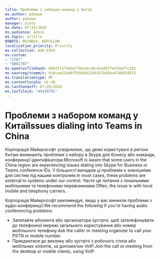 ```yaml
---
title: Проблеми з набором команд у Китаї
ms.author: pebaum
author: pebaum
manager: scotv
ms.date: 07/24/2020
ms.audience: Admin
ms.topic: article
ROBOTS: NOINDEX, NOFOLLOW
localization_priority: Priority
ms.collection: Adm_O365
ms.custom:
- "3787"
- "9001707"
ms.openlocfilehash: 08625fe710da7f8e24c10c414d97fed7b6ffc355
ms.sourcegitcommit: b10cea11b4975354b91193327b58aa4740d34833
ms.translationtype: MT
ms.contentlocale: uk-UA
ms.lasthandoff: 07/28/2020
ms.locfileid: "45439791"
---
```

# <a name="issues-dialing-into-teams-in-china"></a><span data-ttu-id="273a6-102">Проблеми з набором команд у Китаї</span><span class="sxs-lookup"><span data-stu-id="273a6-102">Issues dialing into Teams in China</span></span>

<span data-ttu-id="273a6-103">Корпорація Майкрософт усвідомлює, що деякі користувачі в регіоні Китаю виникають проблеми з набору в Skype для бізнесу або команди, конференції ідентифікатори.</span><span class="sxs-lookup"><span data-stu-id="273a6-103">Microsoft is aware that some users in the China region are experiencing issues dialing into Skype for Business or Teams conference IDs.</span></span> <span data-ttu-id="273a6-104">У більшості випадків ці проблеми є зовнішніми для систем під нашим контролем.</span><span class="sxs-lookup"><span data-stu-id="273a6-104">In most cases, these problems are external to systems under our control.</span></span> <span data-ttu-id="273a6-105">Часто це питання з локальними мобільними та телефоними перевізниками.</span><span class="sxs-lookup"><span data-stu-id="273a6-105">Often, the issue is with local mobile and telephony carriers.</span></span>

<span data-ttu-id="273a6-106">Корпорація Майкрософт рекомендує, якщо у вас виникли проблеми з аудіо-конференції:</span><span class="sxs-lookup"><span data-stu-id="273a6-106">We recommend the following if you're having audio conferencing problems:</span></span>

-   <span data-ttu-id="273a6-107">Запитайте абонента або організатора зустрічі, щоб зателефонувати до телефонної мережі загального користування або номер мобільного телефону.</span><span class="sxs-lookup"><span data-stu-id="273a6-107">Ask the caller or meeting organizer to call your PSTN or mobile number.</span></span>
-   <span data-ttu-id="273a6-108">Приєднатися до виклику або зустрічі з робочого стола або мобільних клієнтів, за допомогою VoIP.</span><span class="sxs-lookup"><span data-stu-id="273a6-108">Join the call or meeting from the desktop or mobile clients, using VoIP.</span></span>
